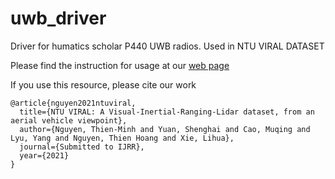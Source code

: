 # uwb_driver

Driver for humatics scholar P440 UWB radios. Used in NTU VIRAL DATASET

Please find the instruction for usage at our [web page](https://ntu-aris.github.io/ntu_viral_dataset/evaluation_tutorial.html)

If you use this resource, please cite our work

```
@article{nguyen2021ntuviral,
  title={NTU VIRAL: A Visual-Inertial-Ranging-Lidar dataset, from an aerial vehicle viewpoint},
  author={Nguyen, Thien-Minh and Yuan, Shenghai and Cao, Muqing and Lyu, Yang and Nguyen, Thien Hoang and Xie, Lihua},
  journal={Submitted to IJRR},
  year={2021}
}
```
